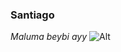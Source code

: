 ### Santiago

*Maluma beybi*
_ayy_
![Alt](https://d2yoo3qu6vrk5d.cloudfront.net/images/20230501215434/disencc83o-sin-titulo-8.jpg)


<!---
santi10103cr7/santi10103cr7 is a ✨ special ✨ repository because its `README.md` (this file) appears on your GitHub profile.
You can click the Preview link to take a look at your changes.
--->
